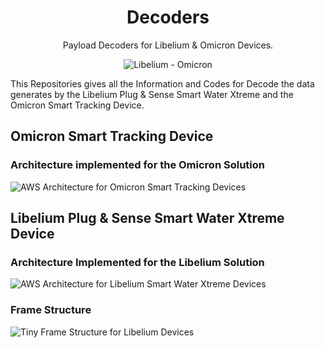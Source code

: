 <h1 align="center"> Decoders </h1>

<div align="center"> Payload Decoders for Libelium &amp; Omicron Devices. </div>

<div align="center"> 
  
![Libelium - Omicron](https://github.com/LokiHxC/Decoders/blob/main/Assets/SWX-OST.png?raw=true)  

</div>

<div>This Repositories gives all the Information and Codes for Decode the data generates by the Libelium Plug &amp; Sense Smart Water Xtreme and the Omicron Smart Tracking Device.</div>

<h2>Omicron Smart Tracking Device</h2>

<h3>Architecture implemented for the Omicron Solution</h3>

![AWS Architecture for Omicron Smart Tracking Devices](https://github.com/LokiHxC/Decoders/blob/main/Assets/OST.png?raw=true)

<h2>Libelium Plug &amp; Sense Smart Water Xtreme Device</h2>

<h3>Architecture Implemented for the Libelium Solution</h3>

![AWS Architecture for Libelium Smart Water Xtreme Devices](https://github.com/LokiHxC/Decoders/blob/main/Assets/SWX.png?raw=true)

<h3>Frame Structure</h3>

![Tiny Frame Structure for Libelium Devices](https://github.com/LokiHxC/Decoders/blob/main/Assets/SWX.png?raw=true)
